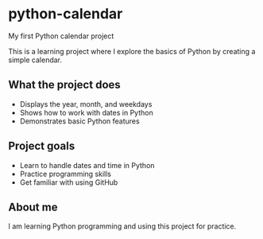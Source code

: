 # python-calendar
My first Python calendar project

This is a learning project where I explore the basics of Python by creating a simple calendar.

## What the project does
- Displays the year, month, and weekdays  
- Shows how to work with dates in Python  
- Demonstrates basic Python features

## Project goals
- Learn to handle dates and time in Python  
- Practice programming skills  
- Get familiar with using GitHub

## About me
I am learning Python programming and using this project for practice.  
